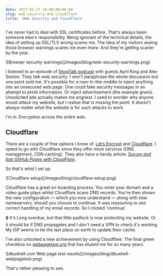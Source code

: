 ```yaml
---
date: 2017-02-17 10:00:00+00:00
slug: web-security-and-cloudflare
title: 'Web Security and Cloudflare'
---
```


I've never had to deal with SSL certificates before. That's always been someone else's responsibility. Being ignorant of the technical details, the idea of setting up SSL/TLS wrong scares me. The idea of my visitors seeing those browser warnings scares me even more. And they're getting scarier by the year.

<p class="post__image">![Browser security warnings](/images/blog/web-security-warnings.png)</p>

I listened to an episode of [ShopTalk podcast](http://shoptalkshow.com/episodes/250-web-security-april-king-alex-sexton/) with guests April King and Alex Sexton. They talk web security. I won't paraphrase the whole discussion but one point sold me. It's possible for a man-in-the-middle to inject anything into an unsecured web page. One could fake security messages in an attempt to phish information. Or inject advertisement (the example given). Unsolicited ads actually makes me angriest. I used to wonder why anyone would attack _my_ website, but I realise that is missing the point. It doesn't always matter what the website is for such attacks to work.

I'm in. Encryption across the entire web.

## Cloudflare

There are a couple of free options I know of. [Let’s Encrypt](https://letsencrypt.org/) and [Cloudflare](https://www.cloudflare.com/). I opted to go with Cloudflare since they offer more services (DNS management, CDN caching). They also have a handy article: _[Secure and fast GitHub Pages with CloudFlare](https://blog.cloudflare.com/secure-and-fast-github-pages-with-cloudflare/)_.

So that's what I set up.

<p class="post__image">![Cloudflare setup](/images/blog/cloudflare-setup.png)</p>

Cloudflare has a great on-boarding process. You enter your domain and a video guide plays whilst Cloudflare scans DNS records. You're then shown the new configuration — which you now understand — along with new nameservers, should you choose to continue. It was reassuring to see correct handling of my email records. So I clicked 'continue'.

🔒 It's Long overdue, but that little padlock is now protecting my website. Or it should be if DNS propagates and I don't need a VPN to check it's working. My ISP seems to be the last place on earth to update their cache.

I've also unlocked a new achievement by using Cloudflare. The final green checkbox on [webpagetest.org](https://www.webpagetest.org/) that has eluded me for so many years.

<p class="post__image">![dbushell.com Web page test results](/images/blog/dbushell-webpagetest.png)</p>

That's rather pleasing to see.
